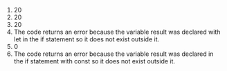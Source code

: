 1. 20
2. 20
3. 20
4. The code returns an error because the variable result was declared with let in the if statement so it does not exist outside it.
5. 0
6. The code returns an error because the variable result was declared in the if statement with const so it does not exist outside it.
